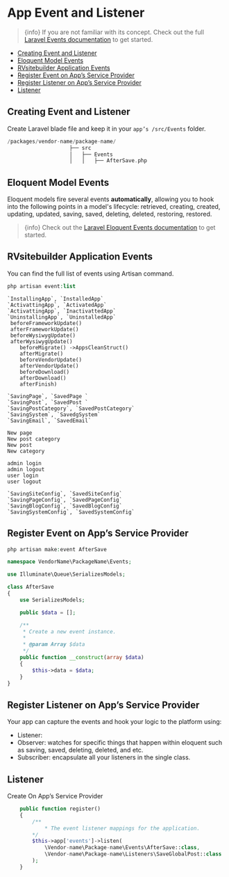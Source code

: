# App Event and Listener

 > {info} If you are not familiar with its concept. Check out the full [Laravel Events documentation](https://laravel.com/docs/master/events) to get started.

- [Creating Event and Listener](#creating-event-and-listener)
- [Eloquent Model Events](#eloquent-model-events)
- [RVsitebuilder Application Events](#rvsitebuilder-application-events)
- [Register Event on App’s Service Provider](#register-event-on-apps-service-provider)
- [Register Listener on App’s Service Provider](#register-listener-on-apps-service-provider)
- [Listener](#listener)

<a name="Creating-Event-and-Listener"></a>

## Creating Event and Listener

<!-- TODO: @pairote ยังขาด listener, observer, subscriber  -->

Create Laravel blade file and keep it in your `app’s /src/Events` folder.

```php
/packages/vendor-name/package-name/
                    ├── src
                    │   ├── Events
                    │   │   ├── AfterSave.php
```

<a name="Eloquent-Model-Events"></a>

## Eloquent Model Events

Eloquent models fire several events **automatically**, allowing you to hook into the following points in a model's lifecycle: retrieved, creating, created, updating, updated, saving, saved,  deleting, deleted, restoring, restored.

 > {info} Check out the [Laravel Eloquent Events documentation](https://laravel.com/docs/master/eloquent#events) to get started.

<a name="RVsitebuilder-Application-Events"></a>

## RVsitebuilder Application Events
<!-- TODO: @apiruk ตรวจสอบว่าทำไม แสดงผลไม่ครบ ของ framework และ ของ เรา ไม่แสดงผล-->
You can find the full list of events using Artisan command.

```php
php artisan event:list

```

<!-- TODO: @apiruk ต้องปรับปรุงแก้ไขหัวข้อ manage hook https://app.clickup.com/t/t523b  และ เขียน document ให้ถูกด้วยครับ -->
```
`InstallingApp`, `InstalledApp`
`ActivattingApp`, `ActivatedApp` 
`ActivattingApp`, `InactivattedApp` 
`UninstallingApp`, `UninstalledApp` 
 beforeFrameworkUpdate()
 afterFrameworkUpdate()
 beforeWysiwygUpdate()
 afterWysiwygUpdate()
    beforeMigrate() ->AppsCleanStruct()
    afterMigrate()
    beforeVendorUpdate()
    afterVendorUpdate()
    beforeDownload()
    afterDownload()
    afterFinish)
```

<!-- TODO: @pam or @settavit ดำเนินการสร้าง event และ เขียน document ให้ถูกด้วยครับ -->

```
`SavingPage`, `SavedPage `
`SavingPost`, `SavedPost `
`SavingPostCategory`, `SavedPostCategory`
`SavingSystem`, `SavedgSystem`
`SavingEmail`, `SavedEmail`

New page
New post category
New post
New category

admin login
admin logout
user login
user logout

`SavingSiteConfig`, `SavedSiteConfig`
`SavingPageConfig`, `SavedPageConfig`
`SavingBlogConfig`, `SavedBlogConfig`
`SavingSystemConfig`, `SavedSystemConfig`

```

<a name="Register-Event-on-App-Service-Provider"></a>

## Register Event on App’s Service Provider
<!-- TODO: @pairote ขยายความ  -->

```php
php artisan make:event AfterSave
```

```php
namespace VendorName\PackageName\Events;

use Illuminate\Queue\SerializesModels;

class AfterSave
{
    use SerializesModels;

    public $data = [];

    /**
     * Create a new event instance.
     *
     * @param Array $data
     */
    public function __construct(array $data)
    {
        $this->data = $data;
    }
}
```

<a name="Register-Listener-on-App-Service-Provider"></a>
<!-- TODO: @pairote ขยายความ  -->
## Register Listener on App’s Service Provider

Your app can capture the events and hook your logic to the platform using:

* Listener:
* Observer: watches for specific things that happen within eloquent such as saving, saved, deleting, deleted, and etc.
* Subscriber: encapsulate all your listeners in the single class.

## Listener

Create On App’s Service Provider

```php
    public function register()
    {
        /**
            * The event listener mappings for the application.
        */
        $this->app['events']->listen(
            \Vendor-name\Package-name\Events\AfterSave::class, 
            \Vendor-name\Package-name\Listeners\SaveGlobalPost::class
        );
    }
```
